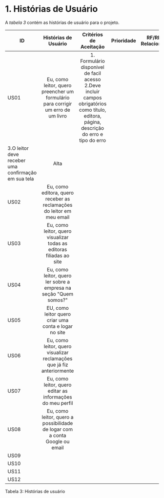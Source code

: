 # 1. Histórias de Usuário

A *tabela 3* contém as histórias de usuário para o projeto.

  ID  |       Histórias de Usuário       | Critérios de Aceitação | Prioridade  | RF/RNF Relacionado
 -----|:----------------------------------:|:------------------------:|:-----------:|---------------
 US01 |Eu, como leitor, quero preencher um formulário para corrigir um erro de um livro|1. Formulário disponivel de facil acesso  2.Deve incluir campos obrigatórios como título, editora, página, descrição do erro e tipo do erro
 3.O leitor deve receber uma confirmação em sua tela| Alta
 US02 |Eu, como editora, quero receber as reclamações do leitor em meu email|                        |
 US03 |Eu, como leitor, quero visualizar todas as editoras filiadas ao site|                        |
 US04 |Eu, como leitor, quero ler sobre a empresa na seção "Quem somos?"|                        |
 US05 |EU, como leitor quero criar uma conta e logar no site|                        |
 US06 |Eu, como leitor, quero visualizar reclamações que já fiz anteriormente|                        |     
 US07 |Eu, como leitor, quero editar as informações do meu perfil|                        |
 US08 |Eu, como leitor, quero a possibilidade de logar com a conta Google ou email|                        |
 US09 |                                  |                        |
 US10 |                                  |                        |
 US11 |                                  |                        |
 US12 |                                  |                        |      

Tabela 3: Histórias de usuário
      
